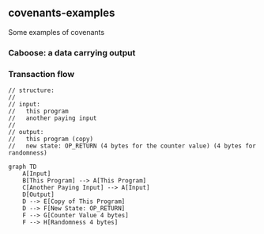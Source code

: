## covenants-examples
Some examples of covenants


### Caboose: a data carrying output





### Transaction flow

```
// structure:
//
// input:
//   this program
//   another paying input
//
// output:
//   this program (copy)
//   new state: OP_RETURN (4 bytes for the counter value) (4 bytes for randomness)
```

```mermaid
graph TD
    A[Input]
    B[This Program] --> A[This Program]
    C[Another Paying Input] --> A[Input]
    D[Output]
    D --> E[Copy of This Program]
    D --> F[New State: OP_RETURN]
    F --> G[Counter Value 4 bytes]
    F --> H[Randomness 4 bytes]
```